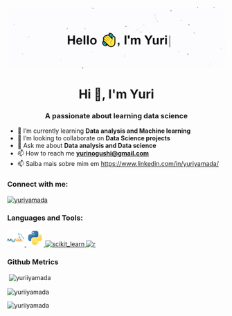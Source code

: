 <p align="center">
  <img src="https://github.com/yuriiyamada/yuriiyamada/raw/main/assets/2codesandbox.gif" alt="Hi, I'm Yuri!">
</p>

<h1 align="center">Hi 👋, I'm Yuri</h1>
<h3 align="center">A passionate about learning data science</h3>

- 🌱 I’m currently learning **Data analysis and Machine learning**
- 👯 I’m looking to collaborate on **Data Science projects**
- 💬 Ask me about **Data analysis and Data science**
- 📫 How to reach me **yurinogushi@gmail.com**
- 📫 Saiba mais sobre mim em https://www.linkedin.com/in/yuriyamada/

<h3 align="left">Connect with me:</h3>
<p align="left">
<a href="https://linkedin.com/in/yuriyamada" target="blank"><img align="center" src="https://raw.githubusercontent.com/rahuldkjain/github-profile-readme-generator/master/src/images/icons/Social/linked-in-alt.svg" alt="yuriyamada" height="30" width="40" /></a>
</p>

<h3 align="left">Languages and Tools:</h3>
<p align="left"> <a href="https://www.mysql.com/" target="_blank"> <img src="https://raw.githubusercontent.com/devicons/devicon/master/icons/mysql/mysql-original-wordmark.svg" alt="mysql" width="40" height="40"/> </a> <a href="https://www.python.org" target="_blank"> <img src="https://raw.githubusercontent.com/devicons/devicon/master/icons/python/python-original.svg" alt="python" width="40" height="40"/> </a> <a href="https://scikit-learn.org/" target="_blank"> <img src="https://upload.wikimedia.org/wikipedia/commons/0/05/Scikit_learn_logo_small.svg" alt="scikit_learn" width="40" height="40"/> </a> <a href="https://www.r-project.org/" target="_blank"> <img src="https://www.logolynx.com/images/logolynx/af/af93635087d4b3014e430a4938b451b3.png" alt="r" width="40" height="40"/> </a> </p>

<h3 align="left"> Github Metrics </h3>

<p>&nbsp;<img align="center" src="https://github-readme-stats.vercel.app/api?username=yuriiyamada&show_icons=true&locale=en" alt="yuriiyamada" /></p>

<p><img align="center" src="https://github-readme-streak-stats.herokuapp.com/?user=yuriiyamada&" alt="yuriiyamada" /></p>

<p align="left"> <img src="https://komarev.com/ghpvc/?username=yuriiyamada&label=Profile%20views&color=0e75b6&style=flat" alt="yuriiyamada" /> </p>
